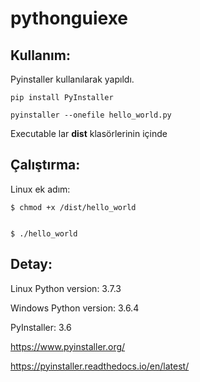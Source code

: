 # pythonguiexe

Kullanım:
------
  Pyinstaller kullanılarak yapıldı.
 
  ``pip install PyInstaller``
  
  ``pyinstaller --onefile hello_world.py``
  
  
  
  Executable lar **dist** klasörlerinin içinde 

Çalıştırma:
------
  Linux ek adım:
  
  
    $ chmod +x /dist/hello_world
    
    
    $ ./hello_world
    
    


Detay:
------
  Linux Python version: 3.7.3
  
  
  Windows Python version: 3.6.4
  
  
  PyInstaller: 3.6


  https://www.pyinstaller.org/
  
 
  https://pyinstaller.readthedocs.io/en/latest/

